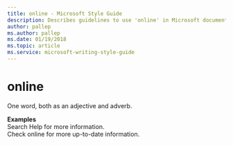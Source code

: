 ```yaml
---
title: online - Microsoft Style Guide
description: Describes guidelines to use 'online' in Microsoft documents and provides examples.
author: pallep
ms.author: pallep
ms.date: 01/19/2018
ms.topic: article
ms.service: microsoft-writing-style-guide
---
```


# online

One word, both as an adjective and adverb.

**Examples**  
Search Help for more information.  
Check online for more up-to-date information.
